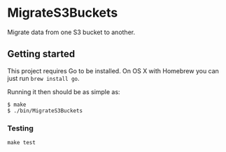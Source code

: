 # MigrateS3Buckets

Migrate data from one S3 bucket to another.

## Getting started

This project requires Go to be installed. On OS X with Homebrew you can just run `brew install go`.

Running it then should be as simple as:

```console
$ make
$ ./bin/MigrateS3Buckets
```

### Testing

``make test``